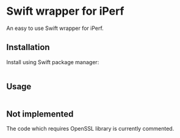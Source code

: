 # Swift wrapper for iPerf

An easy to use Swift wrapper for iPerf.

## Installation

Install using Swift package manager:
```bash

```

## Usage
```swift

```

## Not implemented

The code which requires OpenSSL library is currently commented.
